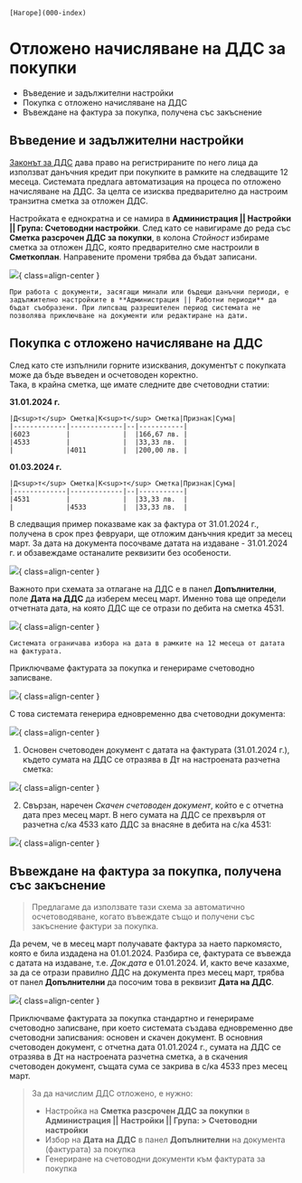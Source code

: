 ```{only} html
[Нагоре](000-index)
```
 
# Отложено начисляване на ДДС за покупки
- Въведение и задължителни настройки  
- Покупка с отложено начисляване на ДДС
- Въвеждане на фактура за покупка, получена със закъснение


## Въведение и задължителни настройки

[Законът за ДДС](https://dv.parliament.bg/DVWeb/showMaterialDV.jsp?idMat=201969) дава право на регистрираните по него лица да използват данъчния кредит при покупките в рамките на следващите 12 месеца. Системата предлага автоматизация на процеса по отложено начисляване на ДДС. За целта се изисква предварително да настроим транзитна сметка за отложен ДДС.

Настройката е еднократна и се намира в **Администрация || Настройки || Група: Счетоводни настройки**. След като се навигираме до реда със **Сметка разсрочен ДДС за покупки**, в колона *Стойност* избираме сметка за отложен ДДС, която предварително сме настроили в **Сметкоплан**. Направените промени трябва да бъдат записани.

![](20240321-def-vat1.png){ class=align-center }

```{tip}
При работа с документи, засягащи минали или бъдещи данъчни периоди, е задължително настройките в **Администрация || Работни периоди** да бъдат съобразени. При липсващ разрешителен период системата не позволява приключване на документи или редактиране на дати.
```

## Покупка с отложено начисляване на ДДС

След като сте изпълнили горните изисквания, документът с покупката може да бъде въведен и осчетоводен коректно.  
Така, в крайна сметка, ще имате следните две счетоводни статии:

**31.01.2024 г.**
```{admonition} Статия
|Д<sup>т</sup> Сметка|К<sup>т</sup> Сметка|Признак|Сума|
|-------------|-------------|--|-----------|
|6023         |             |  |166,67 лв. |
|4533         |             |  |33,33 лв.  |  
|             |4011         |  |200,00 лв. |
```
**01.03.2024 г.**  
```{admonition} Статия
|Д<sup>т</sup> Сметка|К<sup>т</sup> Сметка|Признак|Сума|
|-------------|-------------|--|-----------|
|4531         |             |  |33,33 лв.  |
|             |4533         |  |33,33 лв.  |
```

В следващия пример показваме как за фактура от 31.01.2024 г., получена в срок през февруари, ще отложим данъчния кредит за месец март.
За дата на документа посочваме датата на издаване - 31.01.2024 г. и обзавеждаме останалите реквизити без особености. 

![](20240321-def-vat2.png){ class=align-center }

Важното при схемата за отлагане на ДДС е в панел **Допълнителни**, поле **Дата на ДДС** да изберем месец март. Именно това ще определи отчетната дата, на която ДДС ще се отрази по дебита на сметка 4531.  

![](20240321-def-vat3.png){ class=align-center }

```{tip}
Системата ограничава избора на дата в рамките на 12 месеца от датата на фактурата.
```  
Приключваме фактурата за покупка и генерираме счетоводно записване.
  
![](20240321-def-vat4.png){ class=align-center }
  
С това системата генерира едновременно два счетоводни документа:  

![](20240321-def-vat5.png){ class=align-center }

1. Основен счетоводен документ с датата на фактурата (31.01.2024 г.), където сумата на ДДС се отразява в Дт на настроената разчетна сметка:
  
![](20240321-def-vat6.png){ class=align-center }
  
2. Свързан, наречен *Скачен счетоводен документ*, който е с отчетна дата през месец март. В него сумата на ДДС се прехвърля от разчетна с/ка 4533 като ДДС за внасяне в дебита на с/ка 4531:
  
![](20240321-def-vat7.png){ class=align-center }

## Въвеждане на фактура за покупка, получена със закъснение

> Предлагаме да използвате тази схема за автоматично осчетоводяване, когато въвеждате също и получени със закъснение фактури за покупка.

Да речем, че в месец март получавате фактура за наето паркомясто, която е била издадена на 01.01.2024. Разбира се, фактурата се въвежда с датата на издаване, т.е. *Док.дата* е 01.01.2024.
И, както вече казахме, за да се отрази правилно ДДС на документа през месец март, трябва от панел **Допълнителни** да посочим това в реквизит **Дата на ДДС**. 

![](20240321-def-vat8.png){ class=align-center }
  
Приключваме фактурата за покупка стандартно и генерираме счетоводно записване, при което системата създава едновременно две счетоводни записвания: основен и скачен документ.
В основния счетоводен документ, с отчетна дата 01.01.2024 г., сумата на ДДС се отразява в Дт на настроената разчетна сметка, а в скачения счетоводен документ, същата сума се закрива в с/ка 4533 през месец март.

> За да начислим ДДС отложено, е нужно:  
> - Настройка на **Сметка разсрочен ДДС за покупки** в **Администрация || Настройки || Група: > Счетоводни настройки**  
> - Избор на **Дата на ДДС**  в панел **Допълнителни** на документа (фактурата) за покупка  
> - Генериране на счетоводни документи към фактурата за покупка